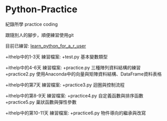 ﻿# Python-Practice
紀錄所學 practice coding

跟隨別人的腳步，順便練習使用git

目前已練習:
[learn_python_for_a_r_user](https://github.com/yaojenkuo/learn_python_for_a_r_user)

+ithelp中的1-3天 練習檔案:
	+test.py 基本變數類型

+ithelp中的4-6天 練習檔案:
	+practice.py 三種陣列資料結構的練習
	+practice2.py 使用Anaconda中的向量與矩陣資料結構、DataFrame資料表格

+ithelp中的第7天 練習檔案:
	+practice3.py 迴圈與控制流程

+ithelp中的第8-9天 練習檔案:
	+practice4.py 自定義函數與排序函數
	+practice5.py 巢狀函數與彈性參數

+ithelp中的第10-11天 練習檔案:
	+practice6.py 物件導向的繼承與改寫


